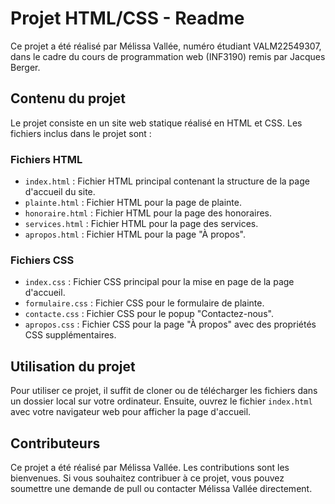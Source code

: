 # Projet HTML/CSS - Readme

Ce projet a été réalisé par Mélissa Vallée, numéro étudiant VALM22549307, 
dans le cadre du cours de programmation web (INF3190) remis par Jacques 
Berger.

## Contenu du projet

Le projet consiste en un site web statique réalisé en HTML et CSS. Les 
fichiers inclus dans le projet sont :

### Fichiers HTML

- `index.html` : Fichier HTML principal contenant la structure de la page 
d'accueil du site.
- `plainte.html` : Fichier HTML pour la page de plainte.
- `honoraire.html` : Fichier HTML pour la page des honoraires.
- `services.html` : Fichier HTML pour la page des services.
- `apropos.html` : Fichier HTML pour la page "À propos".

### Fichiers CSS

- `index.css` : Fichier CSS principal pour la mise en page de la page 
d'accueil.
- `formulaire.css` : Fichier CSS pour le formulaire de plainte.
- `contacte.css` : Fichier CSS pour le popup "Contactez-nous".
- `apropos.css` : Fichier CSS pour la page "À propos" avec des propriétés 
CSS supplémentaires.

## Utilisation du projet

Pour utiliser ce projet, il suffit de cloner ou de télécharger les 
fichiers dans un dossier local sur votre ordinateur. Ensuite, ouvrez le 
fichier `index.html` avec votre navigateur web pour afficher la page 
d'accueil.

## Contributeurs

Ce projet a été réalisé par Mélissa Vallée. Les contributions sont les 
bienvenues. Si vous souhaitez contribuer à ce projet, vous pouvez 
soumettre une demande de pull ou contacter Mélissa Vallée directement.

